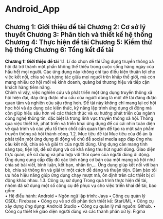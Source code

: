 # Android_App
**Chương 1: Giới thiệu đề tài
Chương 2: Cơ sở lý thuyết
Chương 3: Phân tích và thiết kế hệ thống
Chương 4: Thực hiện đề tài
Chương 5: Kiểm thử hệ thống
Chương 6: Tổng kết đề tài**
-------------------------------------------------------------------------------------------------------------------
**Chương 1: Giới thiệu đề tài**
1.1. Lí do chọn đề tài 
Ứng dụng truyền thông xã hội đã trở thành một phần không thể thiếu trong cuộc sống hàng 
ngày của hầu hết mọi người. Các ứng dụng này không chỉ tạo điều kiện thuận lợi cho việc 
kết nối, chia sẻ và tương tác giữa mọi người trên khắp thế giới, mà còn mang nhiều cơ hội 
mới về kinh doanh, quảng bá thương hiệu và tiếp cận khách hàng tiềm năng.  
Chính vì vậy, việc nghiên cứu và phát triển một ứng dụng truyền thông xã hội hiện đại, đáp 
ứng được nhu cầu của người dùng là một đề tài đáng được quan tâm và nghiên cứu sâu 
rộng hơn. 
Đề tài này không chỉ mang lại cơ hội học hỏi và áp dụng các kiến thức, kỹ năng lập trình 
ứng dụng di động mà còn giúp hiểu sâu hơn về các thách thức và xu hướng phát triển của 
ngành công nghệ thông tin, đặc biệt là trong lĩnh vực truyền thông xã hội. Thông qua việc 
thiết kế, phát triển và triển khai ứng dụng để có cái nhìn toàn diện về quá trình và các yếu 
tố then chốt cần quan tâm để tạo ra một sản phẩm truyền thông xã hội thành công. 
1.2. Mục tiêu đề tài 
Mục tiêu của đồ án là phát triển một ứng dụng di động về chủ đề social media app đáp ứng 
nhu cầu kết nối, chia sẻ và giải trí của người dùng. Ứng dụng cần mang tính sáng tạo, tiện 
lợi, dễ sử dụng và có khả năng thu hút người dùng. 
Giao diện trực quan, dễ sử dụng và phù hợp với thói quen của người dùng di động. Ứng 
dụng cung cấp đầy đủ các tính năng cơ bản của một mạng xã hội như chia sẻ bài viết, bình 
luận, kết bạn, nhắn tin,... Ứng dụng giúp kết nối với bạn bè, chia sẻ thông tin và giải trí một 
cách dễ dàng và thuận tiện. Đảm bảo tối ưu hóa hiệu năng giúp ứng dụng chạy mượt mà, 
ổn định trên các thiết bị di động khác nhau. 
1.3. Công cụ sử dụng 
Trong quá trình thực hiện đề tài, nhóm đã sử dụng một số công cụ để phục vụ cho việc 
triển khai đề tài, bao gồm:    
• Hệ điều hành: Android 
• Ngôn ngữ lập trình: Java 
• Công cụ quản lý CSDL: Firebase 
• Công cụ vẽ sơ đồ phân tích thiết kế: StarUML 
• Công cụ xây dựng ứng dụng: Android Studio 
• Công cụ quản lý mã nguồn: Github. 
• Công cụ thiết kế giao diện người dùng và các thành phần xử lý: Figma 

